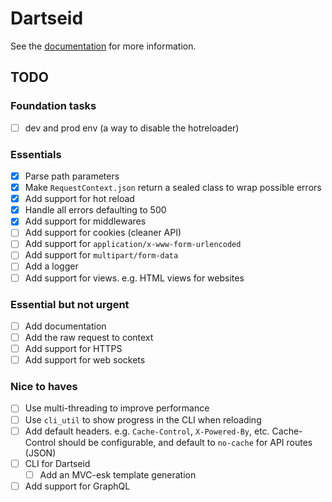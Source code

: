 # Dartseid

See the [documentation](https://dartseid.ex3.dev) for more information.

## TODO

### Foundation tasks

- [ ] dev and prod env (a way to disable the hotreloader)

### Essentials

- [x] Parse path parameters
- [x] Make `RequestContext.json` return a sealed class to wrap possible errors
- [x] Add support for hot reload
- [x] Handle all errors defaulting to 500
- [x] Add support for middlewares
- [ ] Add support for cookies (cleaner API)
- [ ] Add support for `application/x-www-form-urlencoded`
- [ ] Add support for `multipart/form-data`
- [ ] Add a logger
- [ ] Add support for views. e.g. HTML views for websites

### Essential but not urgent

- [ ] Add documentation
- [ ] Add the raw request to context
- [ ] Add support for HTTPS
- [ ] Add support for web sockets

### Nice to haves

- [ ] Use multi-threading to improve performance
- [ ] Use `cli_util` to show progress in the CLI when reloading
- [ ] Add default headers. e.g. `Cache-Control`, `X-Powered-By`, etc. Cache-Control should be configurable, and
  default to `no-cache` for API routes (JSON)
- [ ] CLI for Dartseid
  - [ ] Add an MVC-esk template generation
- [ ] Add support for GraphQL
